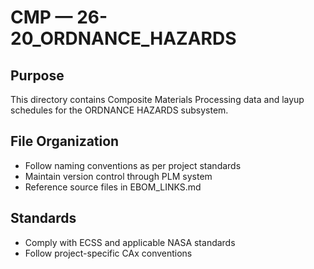 # CMP — 26-20_ORDNANCE_HAZARDS

## Purpose

This directory contains Composite Materials Processing data and layup schedules for the ORDNANCE HAZARDS subsystem.

## File Organization

- Follow naming conventions as per project standards
- Maintain version control through PLM system
- Reference source files in EBOM_LINKS.md

## Standards

- Comply with ECSS and applicable NASA standards
- Follow project-specific CAx conventions
